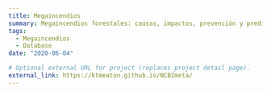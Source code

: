 ```yaml
---
title: Megaincendios
summary: Megaincendios forestales: causas, impactos, prevención y predicción
tags:
  - Megaincendios
  - Database
date: "2020-06-04"

# Optional external URL for project (replaces project detail page).
external_link: https://ktmeaton.github.io/NCBImeta/
---
```

